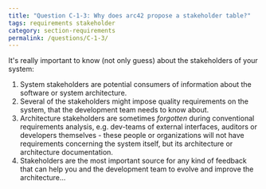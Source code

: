 ```yaml
---
title: "Question C-1-3: Why does arc42 propose a stakeholder table?"
tags: requirements stakeholder
category: section-requirements
permalink: /questions/C-1-3/
---
```


It's really important to know (not only guess) about the stakeholders of your system:

1. System stakeholders are potential consumers of information about the software or system architecture.
2. Several of the stakeholders might impose quality requirements on the system, that the development team needs to know about.
3. Architecture stakeholders are sometimes _forgotten_ during conventional requirements analysis, e.g. dev-teams of external interfaces, auditors
or developers themselves - these people or organizations will not have
requirements concerning the system itself, but its architecture or
architecture documentation.
4. Stakeholders are the most important source for any kind of feedback
that can help you and the development team to evolve and improve the architecture...  
